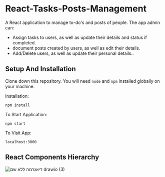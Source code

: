 # React-Tasks-Posts-Management
A React application to manage to-do's and posts of people.
The app admin can:
- Assign tasks to users, as well as update their details and status if completed.
- document posts created by users, as well as edit their details.
- Add/Delete users, as well as update their personal details..

## Setup And Installation

Clone down this repository. You will need `node` and `npm` installed globally on your machine.

Installation:

`npm install`

To Start Application:

`npm start`

To Visit App:

`localhost:3000`

## React Components Hierarchy
![_דיאגרמה ללא שם_ drawio (3)](https://user-images.githubusercontent.com/49225452/183990950-d685f6c5-e5bd-4d3b-afc1-50ceb7ef084b.png)





